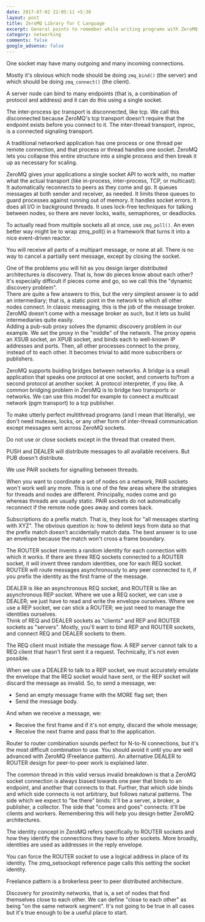 ```yaml
---
date: 2017-07-02 22:05:11 +5:30
layout: post
title: ZeroMQ Library for C Language
excerpt: General points to remember while writing programs with ZeroMQ library.
category: networking
comments: false
google_adsense: false
---
```

One socket may have many outgoing and many incoming connections.

Mostly it's obvious which node should be doing `zmq_bind()` (the server) and which should be doing `zmq_connect()` (the client).

A server node can bind to many endpoints (that is, a combination of protocol and address) and it can do this using a single socket.

The inter-process ipc transport is disconnected, like tcp. We call this disconnected because ZeroMQ's tcp transport doesn't require that the endpoint exists before you connect to it. The inter-thread transport, inproc, is a connected signaling transport. 

A traditional networked application has one process or one thread per remote connection, and that process or thread handles one socket. ZeroMQ lets you collapse this entire structure into a single process and then break it up as necessary for scaling.

ZeroMQ gives your applications a single socket API to work with, no matter what the actual transport (like in-process, inter-process, TCP, or multicast). It automatically reconnects to peers as they come and go. It queues messages at both sender and receiver, as needed. It limits these queues to guard processes against running out of memory. It handles socket errors. It does all I/O in background threads. It uses lock-free techniques for talking between nodes, so there are never locks, waits, semaphores, or deadlocks.

To actually read from multiple sockets all at once, use `zmq_poll()`. An even better way might be to wrap zmq_poll() in a framework that turns it into a nice event-driven reactor.

You will receive all parts of a multipart message, or none at all. There is no way to cancel a partially sent message, except by closing the socket.

One of the problems you will hit as you design larger distributed architectures is discovery. That is, how do pieces know about each other? It's especially difficult if pieces come and go, so we call this the "dynamic discovery problem".  
There are quite a few answers to this, but the very simplest answer is to add an intermediary; that is, a static point in the network to which all other nodes connect. In classic messaging, this is the job of the message broker. ZeroMQ doesn't come with a message broker as such, but it lets us build intermediaries quite easily.  
Adding a pub-sub proxy solves the dynamic discovery problem in our example. We set the proxy in the "middle" of the network. The proxy opens an XSUB socket, an XPUB socket, and binds each to well-known IP addresses and ports. Then, all other processes connect to the proxy, instead of to each other. It becomes trivial to add more subscribers or publishers.

ZeroMQ supports buiding bridges between networks. A bridge is a small application that speaks one protocol at one socket, and converts to/from a second protocol at another socket. A protocol interpreter, if you like. A common bridging problem in ZeroMQ is to bridge two transports or networks. We can use this model for example to connect a multicast network (pgm transport) to a tcp publisher.

To make utterly perfect multithread programs (and I mean that literally), we don't need mutexes, locks, or any other form of inter-thread communication except messages sent across ZeroMQ sockets.

Do not use or close sockets except in the thread that created them.

PUSH and DEALER will distribute messages to all available receivers. But PUB doesn't distribute.

We use PAIR sockets for signalling between threads.

When you want to coordinate a set of nodes on a network, PAIR sockets won't work well any more. This is one of the few areas where the strategies for threads and nodes are different. Principally, nodes come and go whereas threads are usually static. PAIR sockets do not automatically reconnect if the remote node goes away and comes back.

Subscriptions do a prefix match. That is, they look for "all messages starting with XYZ". The obvious question is: how to delimit keys from data so that the prefix match doesn't accidentally match data. The best answer is to use an envelope because the match won't cross a frame boundary.

The ROUTER socket invents a random identity for each connection with which it works. If there are three REQ sockets connected to a ROUTER socket, it will invent three random identities, one for each REQ socket. ROUTER will route messages asynchronously to any peer connected to it, if you prefix the identity as the first frame of the message.

DEALER is like an asynchronous REQ socket, and ROUTER is like an asynchronous REP socket. Where we use a REQ socket, we can use a DEALER; we just have to read and write the envelope ourselves. Where we use a REP socket, we can stick a ROUTER; we just need to manage the identities ourselves.  
Think of REQ and DEALER sockets as "clients" and REP and ROUTER sockets as "servers". Mostly, you'll want to bind REP and ROUTER sockets, and connect REQ and DEALER sockets to them.

The REQ client must initiate the message flow. A REP server cannot talk to a REQ client that hasn't first sent it a request. Technically, it's not even possible.

When we use a DEALER to talk to a REP socket, we must accurately emulate the envelope that the REQ socket would have sent, or the REP socket will discard the message as invalid. So, to send a message, we:  
* Send an empty message frame with the MORE flag set; then
* Send the message body.  

And when we receive a message, we:  
* Receive the first frame and if it's not empty, discard the whole message;
* Receive the next frame and pass that to the application.

Router to router combination sounds perfect for N-to-N connections, but it's the most difficult combination to use. You should avoid it until you are well advanced with ZeroMQ (Freelance pattern). An alternative DEALER to ROUTER design for peer-to-peer work is explained later.

The common thread in this valid versus invalid breakdown is that a ZeroMQ socket connection is always biased towards one peer that binds to an endpoint, and another that connects to that. Further, that which side binds and which side connects is not arbitrary, but follows natural patterns. The side which we expect to "be there" binds: it'll be a server, a broker, a publisher, a collector. The side that "comes and goes" connects: it'll be clients and workers. Remembering this will help you design better ZeroMQ architectures.

The identity concept in ZeroMQ refers specifically to ROUTER sockets and how they identify the connections they have to other sockets. More broadly, identities are used as addresses in the reply envelope.

You can force the ROUTER socket to use a logical address in place of its identity. The zmq_setsockopt reference page calls this setting the socket identity.

Freelance pattern is a brokerless peer to peer distributed architecture.

Discovery for proximity networks, that is, a set of nodes that find themselves close to each other. We can define "close to each other" as being "on the same network segment". It's not going to be true in all cases but it's true enough to be a useful place to start.
